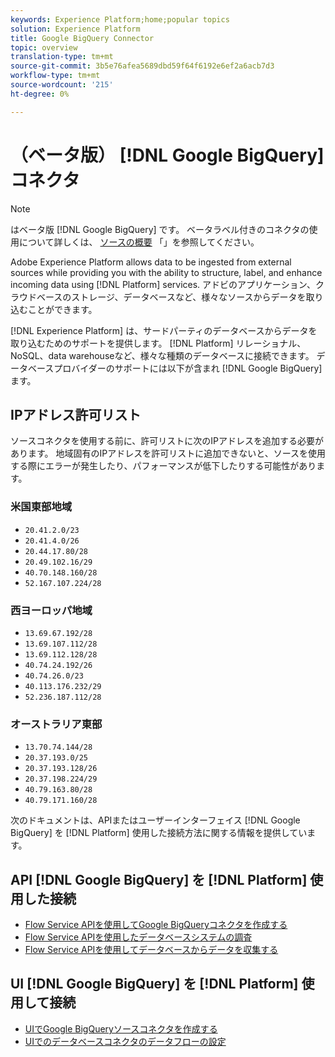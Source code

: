 ```yaml
---
keywords: Experience Platform;home;popular topics
solution: Experience Platform
title: Google BigQuery Connector
topic: overview
translation-type: tm+mt
source-git-commit: 3b5e76afea5689dbd59f64f6192e6ef2a6acb7d3
workflow-type: tm+mt
source-wordcount: '215'
ht-degree: 0%

---
```



# （ベータ版） [!DNL Google BigQuery] コネクタ

>[!NOTE]
>はベータ版 [!DNL Google BigQuery] です。 ベータラベル付きのコネクタの使用について詳しくは、 [ソースの概要](../../home.md#terms-and-conditions) 「」を参照してください。

Adobe Experience Platform allows data to be ingested from external sources while providing you with the ability to structure, label, and enhance incoming data using [!DNL Platform] services. アドビのアプリケーション、クラウドベースのストレージ、データベースなど、様々なソースからデータを取り込むことができます。

[!DNL Experience Platform] は、サードパーティのデータベースからデータを取り込むためのサポートを提供します。 [!DNL Platform] リレーショナル、NoSQL、data warehouseなど、様々な種類のデータベースに接続できます。 データベースプロバイダーのサポートには以下が含まれ [!DNL Google BigQuery]ます。

## IPアドレス許可リスト

ソースコネクタを使用する前に、許可リストに次のIPアドレスを追加する必要があります。 地域固有のIPアドレスを許可リストに追加できないと、ソースを使用する際にエラーが発生したり、パフォーマンスが低下したりする可能性があります。

### 米国東部地域

- `20.41.2.0/23`
- `20.41.4.0/26`
- `20.44.17.80/28`
- `20.49.102.16/29`
- `40.70.148.160/28`
- `52.167.107.224/28`

### 西ヨーロッパ地域

- `13.69.67.192/28`
- `13.69.107.112/28`
- `13.69.112.128/28`
- `40.74.24.192/26`
- `40.74.26.0/23`
- `40.113.176.232/29`
- `52.236.187.112/28`

### オーストラリア東部

- `13.70.74.144/28`
- `20.37.193.0/25`
- `20.37.193.128/26`
- `20.37.198.224/29`
- `40.79.163.80/28`
- `40.79.171.160/28`

次のドキュメントは、APIまたはユーザーインターフェイス [!DNL Google BigQuery] を [!DNL Platform] 使用した接続方法に関する情報を提供しています。

## API [!DNL Google BigQuery] を [!DNL Platform] 使用した接続

- [Flow Service APIを使用してGoogle BigQueryコネクタを作成する](../../tutorials/api/create/databases/bigquery.md)
- [Flow Service APIを使用したデータベースシステムの調査](../../tutorials/api/explore/database-nosql.md)
- [Flow Service APIを使用してデータベースからデータを収集する](../../tutorials/api/collect/database-nosql.md)

## UI [!DNL Google BigQuery] を [!DNL Platform] 使用して接続

- [UIでGoogle BigQueryソースコネクタを作成する](../../tutorials/ui/create/databases/bigquery.md)
- [UIでのデータベースコネクタのデータフローの設定](../../tutorials/ui/dataflow/databases.md)